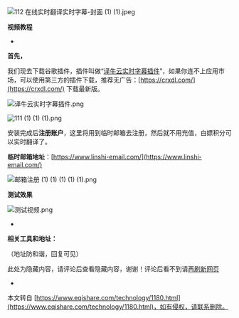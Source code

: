 ![112 在线实时翻译实时字幕-封面 (1) (1).jpeg](https://www.eqishare.com/zb_users/upload/2024/03/202403221711077428147064.jpeg)

**视频教程**

-

**首先，**

我们现去下载谷歌插件，插件叫做“[译牛云实时字幕插件](https://chromewebstore.google.com/detail/%E8%AF%91%E7%89%9B%E4%BA%91%E5%AE%9E%E6%97%B6%E5%AD%97%E5%B9%95%E6%8F%92%E4%BB%B6/lhnmlndglclegompodlkifbmkhedoing?hl=zh-CN&utm_source=ext_sidebar)”，如果你连不上应用市场，可以使用第三方的插件下载，推荐无广告：[https://crxdl.com/](https://crxdl.com/) 下载最新版。

![译牛云实时字幕插件.png](https://www.eqishare.com/zb_users/upload/2024/03/202403201710939057807254.png)

![111 (1) (1) (1).png](https://www.eqishare.com/zb_users/upload/2024/03/202403201710938899887340.png)

安装完成后**注册账户**，这里将用到临时邮箱去注册，然后就不用充值，白嫖积分可以实时翻译了。

**临时邮箱地址**：[https://www.linshi-email.com/](https://www.linshi-email.com/)

![邮箱注册 (1) (1) (1) (1) (1).png](https://www.eqishare.com/zb_users/upload/2024/03/202403201710939319436154.png)

**测试效果**

![测试视频.png](https://www.eqishare.com/zb_users/upload/2024/03/202403221711077033657718.png)

-

**相关工具和地址：**

（地址防和谐，回复可见）

此处为隐藏内容，请评论后查看隐藏内容，谢谢！评论后看不到请[再刷新网页](javascript:location.reload();)

-

本文转自 [https://www.eqishare.com/technology/1180.html](https://www.eqishare.com/technology/1180.html)，如有侵权，请联系删除。